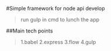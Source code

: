 #Simple framework for node api develop

> run gulp in cmd to lunch the app

##Main tech points
> 1.babel 
> 2.express
> 3.flow
> 4.gulp